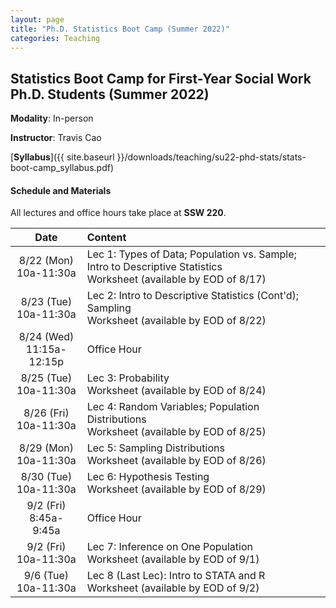 ```yaml
---
layout: page
title: "Ph.D. Statistics Boot Camp (Summer 2022)"
categories: Teaching
---
```


## Statistics Boot Camp for First-Year Social Work Ph.D. Students (Summer 2022)

**Modality**: In-person

**Instructor**: Travis Cao

[**Syllabus**]({{ site.baseurl }}/downloads/teaching/su22-phd-stats/stats-boot-camp_syllabus.pdf)

#### Schedule and Materials

All lectures and office hours take place at **SSW 220**. 

|     Date    |                     Content                     |
|:-----------:|	:---------------------------------------------- |
| 8/22 (Mon) <br> 10a-11:30a | Lec 1: Types of Data; Population vs. Sample; Intro to Descriptive Statistics <br> Worksheet (available by EOD of 8/17) | 
| 8/23 (Tue) <br> 10a-11:30a | Lec 2: Intro to Descriptive Statistics (Cont'd); Sampling <br> Worksheet (available by EOD of 8/22) | 
| 8/24 (Wed) <br> 11:15a-12:15p | Office Hour |
| 8/25 (Tue) <br> 10a-11:30a | Lec 3: Probability <br> Worksheet (available by EOD of 8/24) |
| 8/26 (Fri) <br> 10a-11:30a | Lec 4: Random Variables; Population Distributions <br> Worksheet (available by EOD of 8/25) |
| 8/29 (Mon) <br> 10a-11:30a | Lec 5: Sampling Distributions <br> Worksheet (available by EOD of 8/26) | 
| 8/30 (Tue) <br> 10a-11:30a | Lec 6: Hypothesis Testing <br> Worksheet (available by EOD of 8/29) | 
| 9/2 (Fri) <br> 8:45a-9:45a | Office Hour |
| 9/2 (Fri) <br> 10a-11:30a | Lec 7: Inference on One Population <br> Worksheet (available by EOD of 9/1) |
| 9/6 (Tue) <br> 10a-11:30a | Lec 8 (Last Lec): Intro to STATA and R <br> Worksheet (available by EOD of 9/2) |